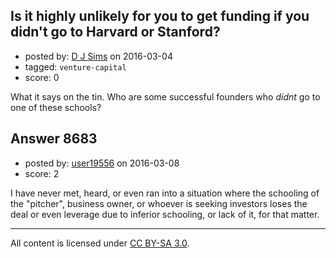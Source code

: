 ## Is it highly unlikely for you to get funding if you didn't go to Harvard or Stanford?

- posted by: [D J Sims](https://stackexchange.com/users/7242000/d-j-sims) on 2016-03-04
- tagged: `venture-capital`
- score: 0

What it says on the tin. Who are some successful founders who *didnt* go to one of these schools?


## Answer 8683

- posted by: [user19556](https://stackexchange.com/users/7525137/user19556) on 2016-03-08
- score: 2

I have never met, heard, or even ran into a situation where the schooling of the "pitcher", business owner, or whoever is seeking investors loses the deal or even leverage due to inferior schooling, or lack of it, for that matter. 



---

All content is licensed under [CC BY-SA 3.0](https://creativecommons.org/licenses/by-sa/3.0/).
